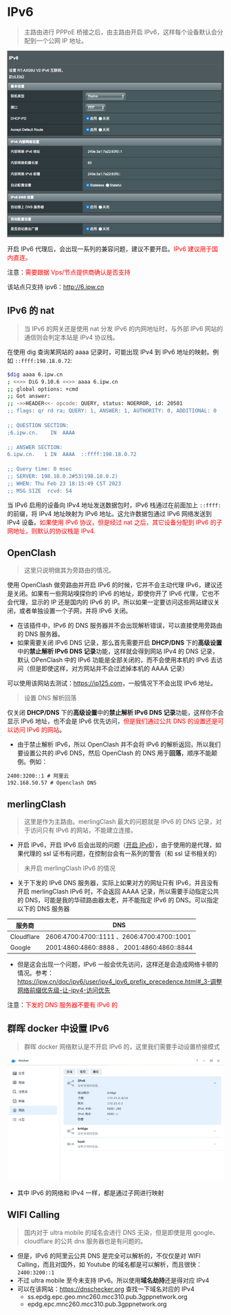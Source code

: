 # IPv6

>主路由进行 PPPoE 桥接之后，由主路由开启 IPv6，这样每个设备默认会分配到一个公网 IP 地址。

![PPPoE 模式下 IPv6 的设置](./Ipv6/IPv6.png)

开启 IPv6 代理后，会出现一系列的兼容问题，建议不要开启。<sapn style="color:red">IPv6 建议用于国内直连。</sapn>

注意：<span style="color:red">需要跟据 Vps/节点提供商确认是否支持</span>

该站点只支持 ipv6：<http://6.ipw.cn>

## IPv6 的 nat

> 当 IPv6 的网关还是使用 nat 分发 IPv6 的内网地址时，与外部 IPv6 网站的通信则会判定本站是 IPv4 协议栈。

在使用 dig 查询某网站的 aaaa 记录时，可能出现 IPv4 到 IPv6 地址的映射。例如 `::ffff:198.18.0.72`:

```bash
$dig aaaa 6.ipw.cn
; <<>> DiG 9.10.6 <<>> aaaa 6.ipw.cn
;; global options: +cmd
;; Got answer:
;; ->>HEADER<<- opcode: QUERY, status: NOERROR, id: 20501
;; flags: qr rd ra; QUERY: 1, ANSWER: 1, AUTHORITY: 0, ADDITIONAL: 0

;; QUESTION SECTION:
;6.ipw.cn.    IN  AAAA

;; ANSWER SECTION:
6.ipw.cn.   1 IN  AAAA  ::ffff:198.18.0.72

;; Query time: 0 msec
;; SERVER: 198.18.0.2#53(198.18.0.2)
;; WHEN: Thu Feb 23 18:15:49 CST 2023
;; MSG SIZE  rcvd: 54
```

当 IPv6 启用的设备向 IPv4 地址发送数据包时，IPv6 栈通过在前面加上 `::ffff:` 的前缀，将 IPv4 地址映射为 IPv6 地址。这允许数据包通过 IPv6 网络发送到 IPv4 设备。<sapn style="color:red">如果使用 IPv6 协议，但是经过 nat 之后，其它设备分配到 IPv6 的子网地址，则默认的协议栈是 IPv4.</sapn>

## OpenClash

> 这里只说明做其为旁路由的情况。

使用 OpenClash 做旁路由并开启 IPv6 的时候，它并不会主动代理 IPv6，建议还是关闭。如果有一些网站嗅探你的 IPv6 的地址，即使你开了 IPv6 代理，它也不会代理，显示的 IP 还是国内的 IPv6 的 IP。所以如果一定要访问这些网站建议关闭，或者单独设置一个子网，并将 IPv6 关闭。

* 在该插件中，IPv6 的 DNS 服务器并不会出现解析错误，可以直接使用旁路由的 DNS 服务器。
* 如果需要关闭 IPv6 DNS 记录，那么首先需要开启 **DHCP/DNS** 下的**高级设置**中的**禁止解析 IPv6 DNS 记录**功能，这样就会得到网站 IPv4 的 DNS 记录，默认 OPenClash 中的 IPv6 功能是全部关闭的，而不会使用本机的 IPv6 去访问（但是即使这样，对方网站并不会过滤掉本机的 AAAA 记录）

可以使用该网站去测试：<https://ip125.com>，一般情况下不会出现 IPv6 地址。

> 设置 DNS 解析回落

仅关闭 **DHCP/DNS** 下的**高级设置**中的**禁止解析 IPv6 DNS 记录**功能，这样你不会显示 IPv6 地址，也不会是 IPv6 优先访问，<span style="color:red">但是我们通过公共 DNS 的设置还是可以访问 IPv6 的网站</span>。

* 由于禁止解析 IPv6，所以 OpenClash 并不会将 IPv6 的解析返回，所以我们要设置公共的 IPv6 DNS，然后 OpenClash 的 DNS 用于**回落**，顺序不能颠倒。例如：

```plain
2400:3200::1 # 阿里云
192.168.50.57 # Openclash DNS
```

## merlingClash

> 这里是作为主路由。merlingClash 最大的问题就是 IPv6 的 DNS 记录，对于访问只有 IPv6 的网站，不能建立连接。

* 开启 IPv6，开启 IPv6 后会出现的问题（[开启 IPv6](https://mcreadme.gitbook.io/mc/Advanced/udp)），由于使用的是代理，如果代理的 ssl 证书有问题，在控制台会有一系列的警告（和 ssl 证书相关的）

> 未开启 merlingClash IPv6 的情况

* 关于下发的 IPv6 DNS 服务器，<span color="red">实际上如果对方的网址只有 IPv6，并且没有开启 merlingClash IPv6 时，不会返回 AAAA 记录，</span>所以需要手动指定公共的 DNS，可能是我的华硕路由器太老，并不能指定 IPv6 的 DNS。可以指定以下的 DNS 服务器

| 服务商     | DNS                                          |
| ---------- | -------------------------------------------- |
| Cloudflare | 2606:4700:4700::1111 、2606:4700:4700::1001  |
| Google     | 2001:4860:4860::8888 、 2001:4860:4860::8844 |

* 但是这会出现一个问题，IPv6 一般会优先访问，这样还是会造成网络卡顿的情况。参考：<https://ipw.cn/doc/ipv6/user/ipv4_ipv6_prefix_precedence.html#_3-调整网络前缀优先级-让-ipv4-访问优先>

注意：<sapn style="color:red">下发的 DNS 服务器不要有 IPv6 的</sapn>

## 群晖 docker 中设置 IPv6

> 群晖 docker 网络默认是不开启 IPv6 的，这里我们需要手动设置桥接模式

![ ](./Ipv6/docker_IPv6.png)

* 其中 IPv6 的网络和 IPv4 一样，都是通过子网进行映射

## WIFI Calling

> 国内对于 ultra mobile 的域名会进行 DNS 无染，但是即使是用 google、cloudflare 的公共 dns 服务器也是有问题的。

* 但是，IPv6 的阿里云公共 DNS 是完全可以解析的，不仅仅是对 WIFI Calling，而且对国外，如 Youtube 的域名都是可以解析，而且很快：`2400:3200::1`
* 不过 ultra mobile 至今未支持 IPv6。所以使用**域名劫持**还是得对应 IPv4
* 可以在该网站：<https://dnschecker.org> 查找一下域名对应的 IPv4
  * ss.epdg.epc.geo.mnc260.mcc310.pub.3gppnetwork.org
  * epdg.epc.mnc260.mcc310.pub.3gppnetwork.org
